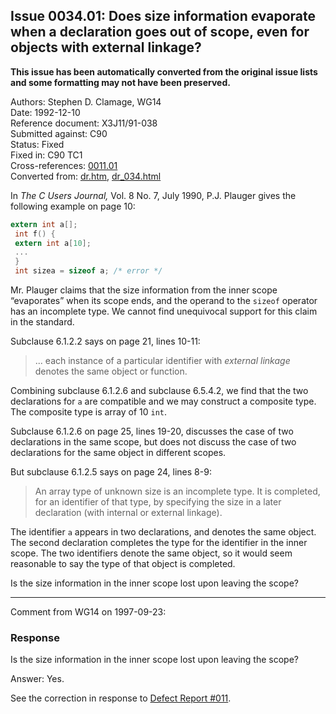 ## Issue 0034.01: Does size information evaporate when a declaration goes out of scope, even for objects with external linkage?

**This issue has been automatically converted from the original issue lists and some formatting may not have been preserved.**

Authors: Stephen D. Clamage, WG14  
Date: 1992-12-10  
Reference document: X3J11/91-038  
Submitted against: C90  
Status: Fixed  
Fixed in: C90 TC1  
Cross-references: [0011.01](../c90/issue0011.01.md)  
Converted from: [dr.htm](https://www.open-std.org/jtc1/sc22/wg14/www/docs/dr.htm), [dr_034.html](https://www.open-std.org/jtc1/sc22/wg14/www/docs/dr_034.html)

In *The C Users Journal,* Vol. 8 No. 7, July 1990, P.J. Plauger gives the
following example on page 10:

```c
extern int a[];
 int f() {
 extern int a[10];
 ...
 }
 int sizea = sizeof a; /* error */
```

Mr. Plauger claims that the size information from the inner scope “evaporates”
when its scope ends, and the operand to the `sizeof` operator has an incomplete
type. We cannot find unequivocal support for this claim in the standard.

Subclause 6.1.2.2 says on page 21, lines 10-11:

> ... each instance of a particular identifier with *external linkage* denotes the
> same object or function.

Combining subclause 6.1.2.6 and subclause 6.5.4.2, we find that the two
declarations for `a` are compatible and we may construct a composite type. The
composite type is array of 10 `int`.

Subclause 6.1.2.6 on page 25, lines 19-20, discusses the case of two
declarations in the same scope, but does not discuss the case of two
declarations for the same object in different scopes.

But subclause 6.1.2.5 says on page 24, lines 8-9:

> An array type of unknown size is an incomplete type. It is completed, for an
> identifier of that type, by specifying the size in a later declaration (with
> internal or external linkage).

The identifier `a` appears in two declarations, and denotes the same object. The
second declaration completes the type for the identifier in the inner scope. The
two identifiers denote the same object, so it would seem reasonable to say the
type of that object is completed.

Is the size information in the inner scope lost upon leaving the scope?

---

Comment from WG14 on 1997-09-23:

### Response

Is the size information in the inner scope lost upon leaving the scope?

Answer: Yes.

See the correction in response to [Defect Report #011](../c90/issue0011.01.md).
